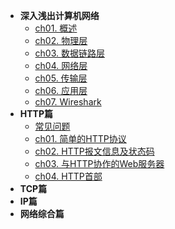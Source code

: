 * **深入浅出计算机网络**
    * [ch01. 概述](01ComputerNetwork/ch01)
    * [ch02. 物理层](01ComputerNetwork/ch02)
    * [ch03. 数据链路层](01ComputerNetwork/ch03)
    * [ch04. 网络层](01ComputerNetwork/ch04)
    * [ch05. 传输层](01ComputerNetwork/ch05)
    * [ch06. 应用层](01ComputerNetwork/ch06)
    * [ch07. Wireshark](01ComputerNetwork/ch07)
* **HTTP篇**
    * [常见问题](01ComputerNetwork/ch10)
    * [ch01. 简单的HTTP协议](01ComputerNetwork/ch11)
    * [ch02. HTTP报文信息及状态码](01ComputerNetwork/ch12)
    * [ch03. 与HTTP协作的Web服务器](01ComputerNetwork/ch12)
    * [ch04. HTTP首部](01ComputerNetwork/ch13)
* **TCP篇**
* **IP篇**
* **网络综合篇**
